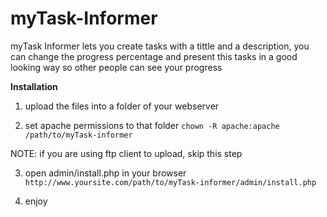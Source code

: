 # myTask-Informer
myTask Informer lets you create tasks with a tittle and a description, you can change the progress percentage and present this tasks in a good looking way so other people can see your progress

**Installation**

1. upload the files into a folder of your webserver

2. set apache permissions to that folder  `chown -R apache:apache /path/to/myTask-informer`

  NOTE: if you are using ftp client to upload, skip this step

3. open admin/install.php in your browser `http://www.yoursite.com/path/to/myTask-informer/admin/install.php`

4. enjoy